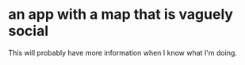 # an app with a map that is vaguely social

This will probably have more information when I know what I'm doing.
